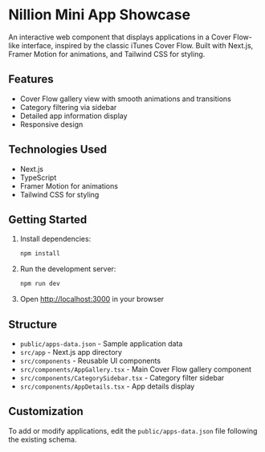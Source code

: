 # Nillion Mini App Showcase

An interactive web component that displays applications in a Cover Flow-like interface, inspired by the classic iTunes Cover Flow. Built with Next.js, Framer Motion for animations, and Tailwind CSS for styling.

## Features

- Cover Flow gallery view with smooth animations and transitions
- Category filtering via sidebar
- Detailed app information display
- Responsive design

## Technologies Used

- Next.js
- TypeScript
- Framer Motion for animations
- Tailwind CSS for styling

## Getting Started

1. Install dependencies:

   ```bash
   npm install
   ```

2. Run the development server:

   ```bash
   npm run dev
   ```

3. Open [http://localhost:3000](http://localhost:3000) in your browser

## Structure

- `public/apps-data.json` - Sample application data
- `src/app` - Next.js app directory
- `src/components` - Reusable UI components
- `src/components/AppGallery.tsx` - Main Cover Flow gallery component
- `src/components/CategorySidebar.tsx` - Category filter sidebar
- `src/components/AppDetails.tsx` - App details display

## Customization

To add or modify applications, edit the `public/apps-data.json` file following the existing schema.
